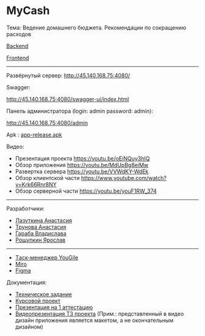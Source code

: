 # MyCash
Тема: Ведение домашнего бюджета. Рекомендации по сокращению расходов

[Backend](https://github.com/SteamMachinist/MyCash_server)

[Frontend](https://github.com/anastasia-1603/MyCash_Client)

____
Развёрнутый сервер:
http://45.140.168.75:4080/

Swagger:

http://45.140.168.75:4080/swagger-ui/index.html

Панель администратора (login: admin password: admin):

http://45.140.168.75:4080/admin

Apk : [app-release.apk](https://github.com/anastasia-1603/MyCash/blob/main/app-release.apk)


Видео:
- Презентация проекта https://youtu.be/oEiNQuy3hIQ
- Обзор приложения https://youtu.be/MdUpBg8eiMw
- Развертка сервера https://youtu.be/VVWdKY-WdEk
- Обзор клиентской части https://www.youtube.com/watch?v=Krk66Rnr8NY
- Обзор серверной части https://youtu.be/youF1RW_374
____

Разработчики:  

- [Лазуткина Анастасия](https://github.com/anastasia-1603)
- [Трунова Анастасия](https://github.com/trunova)
- [Гараба Владислава](https://github.com/vladagaraba)
- [Рощупкин Ярослав](https://github.com/SteamMachinist)
____
- [Tаск-менеджер YouGile](https://ru.yougile.com/board/6tpnssfl5qep)
- [Miro](https://miro.com/app/board/uXjVPhSBPwU=/?share_link_id=781042530555)
- [Figma](https://www.figma.com/file/mvQlsnzXwbR7pxSrhBYc3L/MyCash?node-id=0%3A1&t=FHH6DYKirvtqcmpu-1)

Документация:

- [Техническое задание](https://github.com/anastasia-1603/MyCash/blob/main/%D0%94%D0%BE%D0%BA%D1%83%D0%BC%D0%B5%D0%BD%D1%82%D0%B0%D1%86%D0%B8%D1%8F/%D0%A2%D0%B5%D1%85%D0%BD%D0%B8%D1%87%D0%B5%D1%81%D0%BA%D0%BE%D0%B5%20%D0%B7%D0%B0%D0%B4%D0%B0%D0%BD%D0%B8%D0%B5.pdf)
- [Курсовой проект]([https://github.com/anastasia-1603/MyCash/blob/main/%D0%94%D0%BE%D0%BA%D1%83%D0%BC%D0%B5%D0%BD%D1%82%D0%B0%D1%86%D0%B8%D1%8F/%D0%9A%D1%83%D1%80%D1%81%D0%BE%D0%B2%D0%BE%D0%B9%20%D0%BF%D1%80%D0%BE%D0%B5%D0%BA%D1%82.pdf](https://github.com/anastasia-1603/MyCash/blob/main/%D0%94%D0%BE%D0%BA%D1%83%D0%BC%D0%B5%D0%BD%D1%82%D0%B0%D1%86%D0%B8%D1%8F/%D0%9A%D1%83%D1%80%D1%81%D0%BE%D0%B2%D0%BE%D0%B9%20%D0%BF%D1%80%D0%BE%D0%B5%D0%BA%D1%82.docx))
- [Презентация на 1 аттестацию](https://docs.google.com/presentation/d/1_-T-1zd3jotf6Nrmtiqtc1-WZVggzFMJ6tPo52omXaw/edit#slide=id.p1)
- [Видеопрезентация ТЗ проекта](https://www.youtube.com/watch?v=yQC9iVY9IoE)
(Прим.: представленный в видео дизайн приложения является макетом, а не окончательным дизайном)
